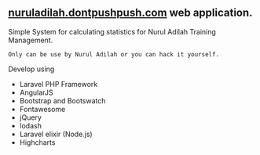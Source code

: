 ## [nuruladilah.dontpushpush.com](http://nuruladilah.dontpushpush.com) web application. ##      

Simple System for calculating statistics for Nurul Adilah Training Management.  

`Only can be use by Nurul Adilah or you can hack it yourself.`
    
Develop using
* Laravel PHP Framework
* AngularJS
* Bootstrap and Bootswatch
* Fontawesome
* jQuery
* lodash
* Laravel elixir (Node.js)
* Highcharts
